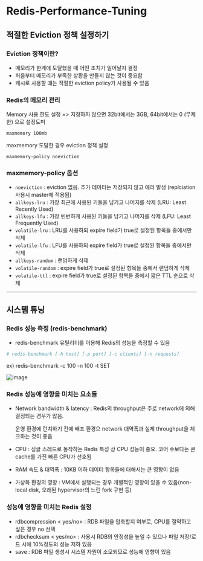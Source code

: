 # Redis-Performance-Tuning


## 적절한 Eviction 정책 설정하기

### Eviction 정책이란?

- 메모리가 한계에 도달했을 때 어떤 조치가 일어날지 결정
- 처음부터 메모리가 부족한 상황을 만들지 않는 것이 중요함
- 캐시로 사용할 떄는 적절한 eviction policy가 사용될 수 있음

### Redis의 메모리 관리

Memory 사용 한도 설정 => 지정하지 않으면 32bit에서는 3GB, 64bit에서는 0 (무제한) 으로 설정도미

    maxmemory 100mb

maxmemory 도달한 경우 eviction 정책 설정

    maxmemory-policy noeviction

### maxmemory-policy 옵션

- `noeviction` : eviction 없음. 추가 데이터는 저장되지 않고 에러 발생 (replciation 사용시 master에 적용됨)
- `allkeys-lru` : 가장 최근에 사용된 키들을 남기고 나머지를 삭제 (LRU: Least Recently Used)
- `allkeys-lfu` : 가장 빈번하게 사용된 키들을 남기고 나머지를 삭제 (LFU: Least Frequently Used)
- `volatile-lru` : LRU를 사용하되 expire field가 true로 설정된 항목들 중에서만 삭제
- `volatile-lfu` : LFU를 사용하되 expire field가 true로 설정된 항목들 중에서만 삭제
- `allkeys-random` : 랜덤하게 삭제
- `volatile-random` : expire field가 true로 설정된 항목들 중에서 랜덤하게 삭제
- `volatile-ttl` : expire field가 true로 설정된 항목들 중에서 짧은 TTL 순으로 삭제

---

## 시스템 튜닝

### Redis 성능 측정 (redis-benchmark)

- redis-benchmark 유틸리티를 이용해 Redis의 성능을 측정할 수 있음

```bash
# redis-benchmark [-h host] [-p port] [-c clients] [-n requests]
```

ex) redis-benchmark -c 100 -n 100 -t SET

![image](https://user-images.githubusercontent.com/40031858/224584250-ad229d16-e0d8-4c5f-9228-d9eaf8c58b96.png)


### Redis 성능에 영향을 미치는 요소들

- Network bandwidth & latency : Redis의 throughput은 주로 network에 의해 결정되는 경우가 많음.

    운영 환경에 런치하기 전에 배포 환경으 network 대역폭과 실제 throughput을 체크하는 것이 좋음

- CPU : 싱글 스레드로 동작하는 Redis 특성 상 CPU 성능이 중요. 코어 수보다는 큰 cache를 가진 빠른 CPU가 선호됨
- RAM 속도 & 대역폭 : 10KB 이하 데이터 항목들에 대해서는 큰 영향이 없음
- 가상화 환경의 영향 : VM에서 실행되는 경우 개별적인 영향이 있을 수 있음(non-local disk, 오래된 hypervisor의 느린 fork 구현 등)

### 성능에 영향을 미치는 Redis 설정

- rdbcompression < yes/no> : RDB 파일을 압축할지 여부로, CPU를 절약하고 싶은 경우 no 선택
- rdbchecksum < yes/no> : 사용시 RDB의 안정성을 높일 수 있으나 파일 저장/로드 시에 10%정도의 성능 저하 있음
- save : RDB 파일 생성시 시스템 자원이 소모되므로 성능에 영향이 있음